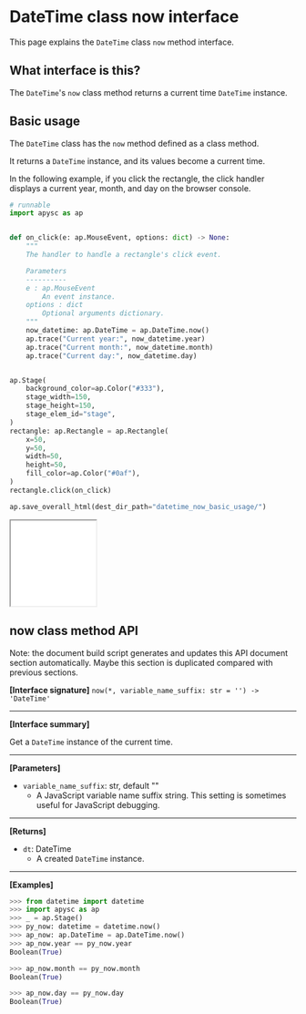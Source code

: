 # DateTime class now interface

This page explains the `DateTime` class `now` method interface.

## What interface is this?

The `DateTime`'s `now` class method returns a current time `DateTime` instance.

## Basic usage

The `DateTime` class has the `now` method defined as a class method.

It returns a `DateTime` instance, and its values become a current time.

In the following example, if you click the rectangle, the click handler displays a current year, month, and day on the browser console.

```py
# runnable
import apysc as ap


def on_click(e: ap.MouseEvent, options: dict) -> None:
    """
    The handler to handle a rectangle's click event.

    Parameters
    ----------
    e : ap.MouseEvent
        An event instance.
    options : dict
        Optional arguments dictionary.
    """
    now_datetime: ap.DateTime = ap.DateTime.now()
    ap.trace("Current year:", now_datetime.year)
    ap.trace("Current month:", now_datetime.month)
    ap.trace("Current day:", now_datetime.day)


ap.Stage(
    background_color=ap.Color("#333"),
    stage_width=150,
    stage_height=150,
    stage_elem_id="stage",
)
rectangle: ap.Rectangle = ap.Rectangle(
    x=50,
    y=50,
    width=50,
    height=50,
    fill_color=ap.Color("#0af"),
)
rectangle.click(on_click)

ap.save_overall_html(dest_dir_path="datetime_now_basic_usage/")
```

<iframe src="static/datetime_now_basic_usage/index.html" width="150" height="150"></iframe>

## now class method API

<!-- Docstring: apysc._time.datetime_.DateTime.now -->

<span class="inconspicuous-txt">Note: the document build script generates and updates this API document section automatically. Maybe this section is duplicated compared with previous sections.</span>

**[Interface signature]** `now(*, variable_name_suffix: str = '') -> 'DateTime'`<hr>

**[Interface summary]**

Get a `DateTime` instance of the current time.<hr>

**[Parameters]**

- `variable_name_suffix`: str, default ""
  - A JavaScript variable name suffix string. This setting is sometimes useful for JavaScript debugging.

<hr>

**[Returns]**

- `dt`: DateTime
  - A created `DateTime` instance.

<hr>

**[Examples]**

```py
>>> from datetime import datetime
>>> import apysc as ap
>>> _ = ap.Stage()
>>> py_now: datetime = datetime.now()
>>> ap_now: ap.DateTime = ap.DateTime.now()
>>> ap_now.year == py_now.year
Boolean(True)

>>> ap_now.month == py_now.month
Boolean(True)

>>> ap_now.day == py_now.day
Boolean(True)
```